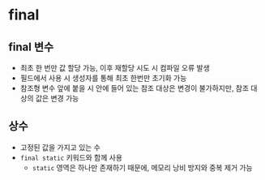 # final
## final 변수
- 최초 한 번만 값 할당 가능, 이후 재할당 시도 시 컴파일 오류 발생
- 필드에서 사용 시 생성자를 통해 최초 한번만 초기화 가능
- 참조형 변수 앞에 붙을 시 안에 들어 있는 참조 대상은 변경이 불가하지만, 참조 대상의 값은 변경 가능

## 상수
- 고정된 값을 가지고 있는 수
- `final static` 키워드와 함께 사용
  - `static` 영역은 하나만 존재하기 때문에, 메모리 낭비 방지와 중복 제거 가능